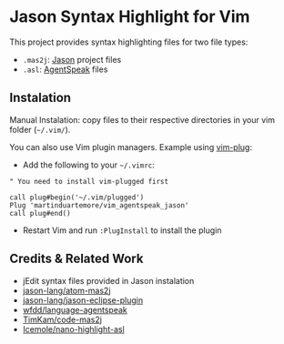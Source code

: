 # Jason Syntax Highlight for Vim
This project provides syntax highlighting files for two file types:
* `.mas2j`: [Jason](http://jason.sf.net) project files
* `.asl`: [AgentSpeak](https://en.wikipedia.org/wiki/AgentSpeak) files


## Instalation
Manual Instalation: copy files to their respective directories in your vim
folder (`~/.vim/`).

You can also use Vim plugin managers. Example using
[vim-plug](https://github.com/junegunn/vim-plug):

* Add the following to your `~/.vimrc`:
```vim
" You need to install vim-plugged first

call plug#begin('~/.vim/plugged')
Plug 'martinduartemore/vim_agentspeak_jason'
call plug#end()
```

* Restart Vim and run `:PlugInstall` to install the plugin


## Credits & Related Work
* jEdit syntax files provided in Jason instalation
* [jason-lang/atom-mas2j](https://github.com/jason-lang/atom-mas2j)
* [jason-lang/jason-eclipse-plugin](https://github.com/jason-lang/jason-eclipse-plugin)
* [wfdd/language-agentspeak](https://github.com/wfdd/language-agentspeak)
* [TimKam/code-mas2j](https://github.com/TimKam/code-mas2j)
* [Icemole/nano-highlight-asl](https://github.com/Icemole/nano-highlight-asl)
